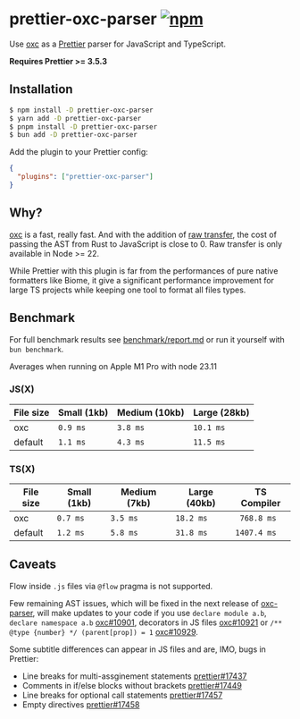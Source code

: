 # prettier-oxc-parser [![npm](https://img.shields.io/npm/v/prettier-oxc-parser)](https://www.npmjs.com/package/prettier-oxc-parser)

Use [oxc](https://github.com/oxc-project/oxc) as a [Prettier](https://prettier.io/) parser for JavaScript and TypeScript.

**Requires Prettier >= 3.5.3**

## Installation

```sh
$ npm install -D prettier-oxc-parser
$ yarn add -D prettier-oxc-parser
$ pnpm install -D prettier-oxc-parser
$ bun add -D prettier-oxc-parser
```

Add the plugin to your Prettier config:

```json
{
  "plugins": ["prettier-oxc-parser"]
}
```

## Why?

[oxc](https://github.com/oxc-project/oxc) is a fast, really fast. And with the addition of [raw transfer](https://github.com/oxc-project/oxc/pull/9516), the cost of passing the AST from Rust to JavaScript is close to 0. Raw transfer is only available in Node >= 22.

While Prettier with this plugin is far from the performances of pure native formatters like Biome, it give a significant performance improvement for large TS projects while keeping one tool to format all files types.

## Benchmark

For full benchmark results see [benchmark/report.md](benchmark/report.md) or run it yourself with `bun benchmark`.

Averages when running on Apple M1 Pro with node 23.11

### JS(X)

| File size | Small (1kb) | Medium (10kb) | Large (28kb) |
| --------- | ----------- | ------------- | ------------ |
| oxc       | `0.9 ms`    | `3.8 ms`      | `10.1 ms`    |
| default   | `1.1 ms`    | `4.3 ms`      | `11.5 ms`    |

### TS(X)

| File size | Small (1kb) | Medium (7kb) | Large (40kb) | TS Compiler |
| --------- | ----------- | ------------ | ------------ | ----------- |
| oxc       | `0.7 ms`    | `3.5 ms`     | `18.2 ms`    | ` 768.8 ms` |
| default   | `1.2 ms`    | `5.8 ms`     | `31.8 ms`    | `1407.4 ms` |

## Caveats

Flow inside `.js` files via `@flow` pragma is not supported.

Few remaining AST issues, which will be fixed in the next release of [oxc-parser](https://www.npmjs.com/package/oxc-parser), will make updates to your code if you use `declare module a.b`, `declare namespace a.b` [oxc#10901](https://github.com/oxc-project/oxc/issues/10901), decorators in JS files [oxc#10921](https://github.com/oxc-project/oxc/issues/10921) or `/** @type {number} */ (parent[prop]) = 1` [oxc#10929](https://github.com/oxc-project/oxc/issues/10929).

Some subtitle differences can appear in JS files and are, IMO, bugs in Prettier:

- Line breaks for multi-assginement statements [prettier#17437](https://github.com/prettier/prettier/issues/17437)
- Comments in if/else blocks without brackets [prettier#17449](https://github.com/prettier/prettier/issues/17449)
- Line breaks for optional call statements [prettier#17457](https://github.com/prettier/prettier/issues/17457)
- Empty directives [prettier#17458](https://github.com/prettier/prettier/issues/17458)
